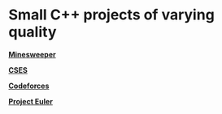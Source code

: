 # Small C++ projects of varying quality

[**Minesweeper**](https://github.com/nilsmo1/cpp-fun/tree/main/minesweeper)

[**CSES**](https://github.com/nilsmo1/CSES)

[**Codeforces**](https://github.com/nilsmo1/Codeforces)

[**Project Euler**](https://github.com/nilsmo1/Project-Euler)
